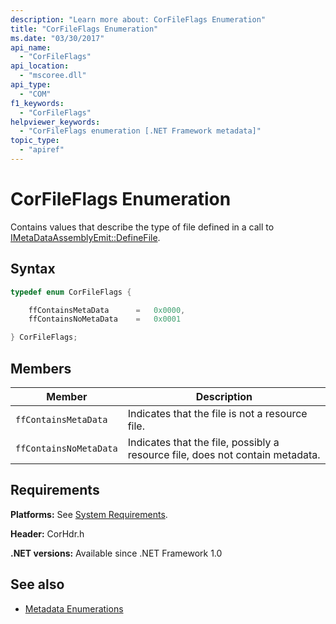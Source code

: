 ```yaml
---
description: "Learn more about: CorFileFlags Enumeration"
title: "CorFileFlags Enumeration"
ms.date: "03/30/2017"
api_name:
  - "CorFileFlags"
api_location:
  - "mscoree.dll"
api_type:
  - "COM"
f1_keywords:
  - "CorFileFlags"
helpviewer_keywords:
  - "CorFileFlags enumeration [.NET Framework metadata]"
topic_type:
  - "apiref"
---
```

# CorFileFlags Enumeration

Contains values that describe the type of file defined in a call to [IMetaDataAssemblyEmit::DefineFile](imetadataassemblyemit-definefile-method.md).

## Syntax

```cpp
typedef enum CorFileFlags {

    ffContainsMetaData      =   0x0000,
    ffContainsNoMetaData    =   0x0001

} CorFileFlags;
```

## Members

|Member|Description|
|------------|-----------------|
|`ffContainsMetaData`|Indicates that the file is not a resource file.|
|`ffContainsNoMetaData`|Indicates that the file, possibly a resource file, does not contain metadata.|

## Requirements

 **Platforms:** See [System Requirements](../../../framework/get-started/system-requirements.md).

 **Header:** CorHdr.h

 **.NET versions:** Available since .NET Framework 1.0

## See also

- [Metadata Enumerations](metadata-enumerations.md)
